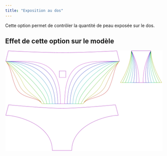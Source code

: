 ```yaml
---
title: "Exposition au dos"
---
```


Cette option permet de contrôler la quantité de peau exposée sur le dos.

## Effet de cette option sur le modèle

![Cette image montre l'effet de cette option en superposant plusieurs variantes qui ont une valeur différente pour cette option](unice_backexposure_sample.svg "Effet de cette option sur le modèle")
